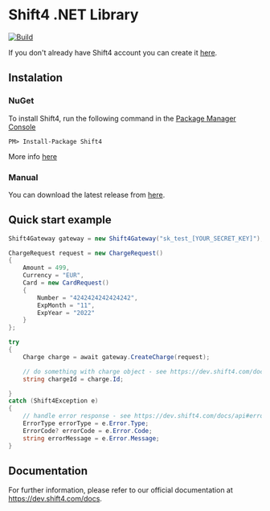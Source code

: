 # Shift4 .NET Library

[![Build](https://github.com/shift4developer/shift4-net/actions/workflows/build.yml/badge.svg)](https://github.com/shift4developer/shift4-net/actions/workflows/build.yml)

If you don't already have Shift4 account you can create it [here](https://dev.shift4.com/signup). 

## Instalation 

### NuGet

To install Shift4, run the following command in the [Package Manager Console](https://docs.nuget.org/consume/package-manager-console)

```
PM> Install-Package Shift4 
```
More info [here](https://www.nuget.org/packages/Shift4/)

### Manual

You can download the latest release from [here](https://github.com/shift4developer/shift4-net/releases).

## Quick start example

```cs
Shift4Gateway gateway = new Shift4Gateway("sk_test_[YOUR_SECRET_KEY]");

ChargeRequest request = new ChargeRequest()
{
    Amount = 499,
    Currency = "EUR",
    Card = new CardRequest()
    {
        Number = "4242424242424242",
        ExpMonth = "11",
        ExpYear = "2022"
    }
};

try
{
    Charge charge = await gateway.CreateCharge(request);

    // do something with charge object - see https://dev.shift4.com/docs/api#charge-object
    string chargeId = charge.Id;

}
catch (Shift4Exception e)
{
    // handle error response - see https://dev.shift4.com/docs/api#error-object
    ErrorType errorType = e.Error.Type;
    ErrorCode? errorCode = e.Error.Code;
    string errorMessage = e.Error.Message;
}
```

## Documentation

For further information, please refer to our official documentation at https://dev.shift4.com/docs.
